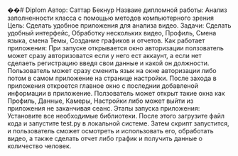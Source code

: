 ��#   D i p l o m 
Автор: Саттар Бекнур
Назваие дипломной работы: Анализ заполненности класса c помощью методов компьютерного зрения
Цель: Сделать удобное приложения для анализа видео.
Задачи: Сделать удобный интерфейс, Обработку нескольких видео, Профиль, Смена языка, смена Темы, Создание графиков и отчетов.
Как работает приложения: При запуске открывается окно авторизации ползователь может сразу авторизоватся если у него ест аккаунт, а если нет сделаеть регистрацию введя свои данные и какой он должности. Пользователь может сразу сменить язык на окне авторизации либо потом в самом приложение на странице настройки. После захода в приложения откроется главное окно с последнии добавленой информации в приложение. Ползователь может открыт такие окна как Профиль, Данные, Камеры, Настройки либо может выйти из приложения не заканчивая сеанс.
Этапы запуска приложения: Установите все необходимые библиотеки. После этого загрузите файл кода и запустите test.py в локальной системе. Затем скрипт запустится, и пользователь сможет осмотреть и использовать его, обработать видео, а также сделать отчет либо график и получить данные о количество человек.

